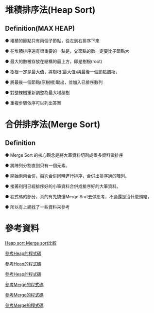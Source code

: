 #   堆積排序法(Heap Sort) 
  
## Definition(MAX HEAP) 
  
● 堆積的節點只有兩個子節點，從左到右排序下來 

● 在堆積排序還有很重要的一點是，父節點的數一定要比子節點大 

● 最大的數被存放在結構的最上方，即是樹根(root) 

● 樹根一定是最大值，將樹根(最大值)與最後一個節點調換， 

● 將最後一個節點(原樹根)取出，並加入已排序數列 

● 對整棵樹重新調整為最大堆積樹 

● 重複步驟依序可以列出答案



#   合併排序法(Merge Sort)

## Definition

● Merge Sort 的核心觀念是將大筆資料切割成很多資料做排序

● 將陣列分割直到只有一個元素。

● 開始兩兩合併，每次合併同時進行排序，合併出排序過的陣列。

● 接著利用已經排序好的小筆資料合併成排序好的大筆資料。

● 程式碼的部分，真的有先搞懂Merge Sort去做思考，不過還是沒什麼頭緒，

● 所以有上網找了一些資料來參考





#  參考資料
[Heap sort Merge sort比較](https://tingtseng.pixnet.net/blog/post/39924871-algorithm-time-complexity-%E6%BC%94%E7%AE%97%E6%B3%95%E6%99%82%E9%96%93%E8%A4%87%E9%9B%9C%E5%BA%A6%E6%95%B4%E7%90%86)

[參考Heap的程式碼](https://algorithm.yuanbin.me/zh-tw/basics_data_structure/heap.html#)

[參考Heap的程式碼](https://www.runoob.com/w3cnote/heap-sort.html)

[參考Heap的程式碼](https://github.com/pecu/DSA/blob/master/06_HeapSort/heapSort.py)

[參考Merge的程式碼](https://newaurora.pixnet.net/blog/post/224658923-%E5%90%88%E4%BD%B5%E6%8E%92%E5%BA%8F%E6%B3%95---%E4%BD%BF%E7%94%A8python)

[參考Merge的程式碼](https://medium.com/appworks-school/%E5%88%9D%E5%AD%B8%E8%80%85%E5%AD%B8%E6%BC%94%E7%AE%97%E6%B3%95-%E6%8E%92%E5%BA%8F%E6%B3%95%E9%80%B2%E9%9A%8E-%E5%90%88%E4%BD%B5%E6%8E%92%E5%BA%8F%E6%B3%95-6252651c6f7e)

[參考Merge的程式碼](https://www.geeksforgeeks.org/python-program-for-merge-sort/)
